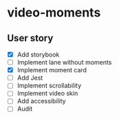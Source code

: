 # video-moments

## User story

- [x] Add storybook
- [ ] Implement lane without moments
- [x] Implement moment card
- [ ] Add Jest
- [ ] Implement scrollability
- [ ] Implement video skin
- [ ] Add accessibility
- [ ] Audit
